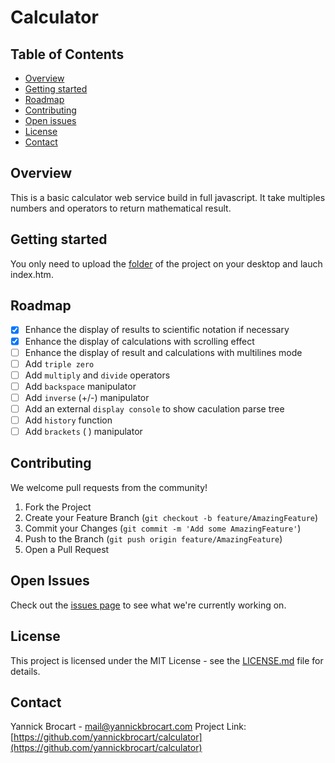 # Calculator

## Table of Contents
- [Overview](#overview)
- [Getting started](#getting-started)
- [Roadmap](#roadmap)
- [Contributing](#contributing)
- [Open issues](#open-issues)
- [License](#license)
- [Contact](#contact)

<!-- OVERVIEW -->
## Overview
This is a basic calculator web service build in full javascript.
It take multiples numbers and operators to return mathematical result.

<!-- GETTING STARTED -->
## Getting started
You only need to upload the [folder](https://github.com/yannickbrocart/calculator) of the project on your desktop and lauch index.htm.

<!-- ROADMAP -->
## Roadmap
- [X] Enhance the display of results to scientific notation if necessary
- [X] Enhance the display of calculations with scrolling effect
- [ ] Enhance the display of result and calculations with multilines mode
- [ ] Add `triple zero`
- [ ] Add `multiply` and `divide` operators
- [ ] Add `backspace` manipulator
- [ ] Add `inverse` (+/-) manipulator
- [ ] Add an external `display console` to show caculation parse tree
- [ ] Add `history` function
- [ ] Add `brackets` ( ) manipulator

<!-- CONTRIBUTTING -->
## Contributing
We welcome pull requests from the community! 
1. Fork the Project
2. Create your Feature Branch (`git checkout -b feature/AmazingFeature`)
3. Commit your Changes (`git commit -m 'Add some AmazingFeature'`)
4. Push to the Branch (`git push origin feature/AmazingFeature`)
5. Open a Pull Request

<!-- OPEN ISSUES -->
## Open Issues
Check out the [issues page](https://github.com/yannickbrocart/calculator/issues) to see what we're currently working on.

<!-- LICENCE -->
## License
This project is licensed under the MIT License - see the [LICENSE.md](LICENSE.md) file for details.

<!-- CONTACT -->
## Contact
Yannick Brocart - mail@yannickbrocart.com
Project Link: [https://github.com/yannickbrocart/calculator](https://github.com/yannickbrocart/calculator)
